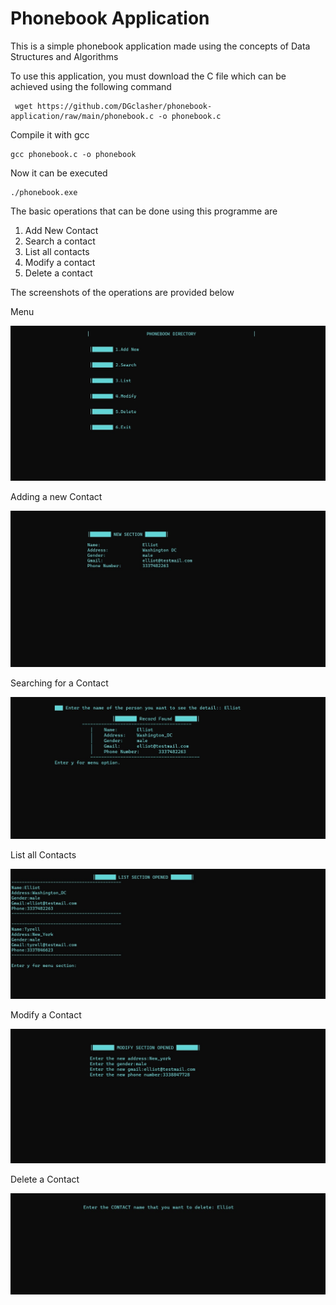 # Phonebook Application

This is a simple phonebook application made using the concepts of Data Structures and Algorithms

To use this application, you must download the C file which can be achieved using the following command
  
     wget https://github.com/DGclasher/phonebook-application/raw/main/phonebook.c -o phonebook.c
  
Compile it with gcc

    gcc phonebook.c -o phonebook
   
Now it can be executed
   
    ./phonebook.exe
   
The basic operations that can be done using this programme are
  
  1. Add New Contact
  2. Search a contact
  3. List all contacts
  4. Modify a contact
  5. Delete a contact

The screenshots of the operations are provided below

Menu

<img src="https://github.com/DGclasher/phonebook-application/blob/main/img/1.jpg">

Adding a new Contact

<img src="https://github.com/DGclasher/phonebook-application/blob/main/img/2.jpg">

Searching for a Contact

<img src="https://github.com/DGclasher/phonebook-application/blob/main/img/3.jpg">

List all Contacts
                         
<img src="https://github.com/DGclasher/phonebook-application/blob/main/img/4.jpg">

Modify a Contact
                         
<img src="https://github.com/DGclasher/phonebook-application/blob/main/img/5.jpg">

Delete a Contact

<img src="https://github.com/DGclasher/phonebook-application/blob/main/img/6.jpg">
